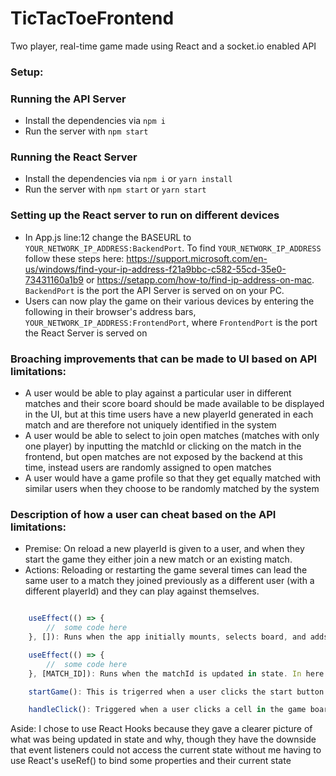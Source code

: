 # TicTacToeFrontend
Two player, real-time game made using React and a socket.io enabled API

### Setup: 

### Running the API Server
- Install the dependencies via `npm i`
- Run the server with `npm start`

### Running the React Server
- Install the dependencies via `npm i` or `yarn install`
- Run the server with `npm start` or `yarn start`

### Setting up the React server to run on different devices

- In App.js line:12 change the BASEURL to `YOUR_NETWORK_IP_ADDRESS:BackendPort`. To find `YOUR_NETWORK_IP_ADDRESS` follow these steps here: https://support.microsoft.com/en-us/windows/find-your-ip-address-f21a9bbc-c582-55cd-35e0-73431160a1b9 or https://setapp.com/how-to/find-ip-address-on-mac. `BackendPort` is the port the API Server is served on on your PC.
- Users can now play the game on their various devices by entering the following in their browser's address bars, `YOUR_NETWORK_IP_ADDRESS:FrontendPort`, where `FrontendPort` is the port the React Server is served on


### Broaching improvements that can  be made to UI based on API limitations:

 - A user would be able to play against a particular user in different matches and their score board should be made available to be displayed in the UI, but at this time users have a new playerId generated in each match and are therefore not uniquely identified in the system
 - A user would be able to select to join open matches (matches with only one player) by inputting the matchId or clicking on the match in the frontend, but open matches are not exposed by the backend at this time, instead users are randomly assigned to open matches
 - A user would have a game profile so that they get equally matched with similar users when they choose to be randomly matched by the system

### Description of how a user can cheat based on the API limitations: 
- Premise: On reload a new playerId is given to a user, and when they start the game they either join a new match or an existing match.
- Actions: Reloading or restarting the game several times can lead the same user to a match they joined previously as a different user (with a different playerId) and they can play against themselves.


``` JavaScript (Major methods)

    useEffect(() => {
        //  some code here
    }, []): Runs when the app initially mounts, selects board, and adds event listener to start button

    useEffect(() => {
        //  some code here
    }, [MATCH_ID]): Runs when the matchId is updated in state. In here both socket.on events start listening as soon as  a user joins a match.

    startGame(): This is trigerred when a user clicks the start button displayed when the game starts. It makes a `play` call to the API with a player uuid to join a match. On joining the match, the matchID is set in state for display in the UI, also if the response shows another user had joined the match previously it is updated in the state and displayed in the UI. The board is cleared in UI and intro music played.

    handleClick(): Triggered when a user clicks a cell in the game board. The position clicked is determined and a `submitMove` call is made to the API, the board parameter in the response object of this call is spread and is used to apply the corresponding CSS class to the board in UI (i.e the board is updated).
```

Aside: I chose to use React Hooks because they gave a clearer picture of what was being updated in state and why, though they have the downside that event listeners could not access the current state without me having to use React's useRef() to bind some properties and their current state